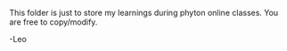 This folder is just to store my learnings during phyton online classes. You are free to copy/modify.

-Leo